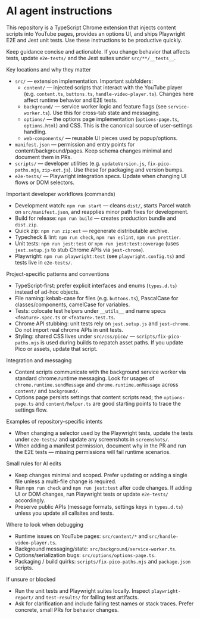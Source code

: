<!-- AI agent instructions tailored for the YouTube Rewind & Fast Forward Buttons repo -->
# AI agent instructions

This repository is a TypeScript Chrome extension that injects content scripts into YouTube pages, provides an options UI, and ships Playwright E2E and Jest unit tests. Use these instructions to be productive quickly.

Keep guidance concise and actionable. If you change behavior that affects tests, update `e2e-tests/` and the Jest suites under `src/**/__tests__`.

Key locations and why they matter
- `src/` — extension implementation. Important subfolders:
  - `content/` — injected scripts that interact with the YouTube player (e.g. `content.ts`, `buttons.ts`, `handle-video-player.ts`). Changes here affect runtime behavior and E2E tests.
  - `background/` — service worker logic and feature flags (see `service-worker.ts`). Use this for cross-tab state and messaging.
  - `options/` — the options page implementation (`options-page.ts`, `options.html`) and CSS. This is the canonical source of user-settings handling.
  - `web-components/` — reusable UI pieces used by popup/options.
- `manifest.json` — permission and entry points for content/background/pages. Keep schema changes minimal and document them in PRs.
- `scripts/` — developer utilities (e.g. `updateVersion.js`, `fix-pico-paths.mjs`, `zip-ext.js`). Use these for packaging and version bumps.
- `e2e-tests/` — Playwright integration specs. Update when changing UI flows or DOM selectors.

Important developer workflows (commands)
- Development watch: `npm run start` — cleans `dist/`, starts Parcel watch on `src/manifest.json`, and reapplies minor path fixes for development.
- Build for release: `npm run build` — creates production bundle and `dist.zip`.
- Quick zip: `npm run zip:ext` — regenerate distributable archive.
- Typecheck & lint: `npm run check`, `npm run eslint`, `npm run prettier`.
- Unit tests: `npm run jest:test` or `npm run jest:test:coverage` (uses `jest.setup.js` to stub Chrome APIs via `jest-chrome`).
- Playwright: `npm run playwright:test` (see `playwright.config.ts`) and tests live in `e2e-tests/`.

Project-specific patterns and conventions
- TypeScript-first: prefer explicit interfaces and enums (`types.d.ts`) instead of ad-hoc objects.
- File naming: kebab-case for files (e.g. `buttons.ts`), PascalCase for classes/components, camelCase for variables.
- Tests: colocate test helpers under `__utils__` and name specs `<feature>.spec.ts` or `<feature>.test.ts`.
- Chrome API stubbing: unit tests rely on `jest.setup.js` and `jest-chrome`. Do not import real chrome APIs in unit tests.
- Styling: shared CSS lives under `src/css/pico/` — `scripts/fix-pico-paths.mjs` is used during builds to repatch asset paths. If you update Pico or assets, update that script.

Integration and messaging
- Content scripts communicate with the background service worker via standard chrome.runtime messaging. Look for usages of `chrome.runtime.sendMessage` and `chrome.runtime.onMessage` across `content/` and `background/`.
- Options page persists settings that content scripts read; the `options-page.ts` and `content/helper.ts` are good starting points to trace the settings flow.

Examples of repository-specific intents
- When changing a selector used by the Playwright tests, update the tests under `e2e-tests/` and update any screenshots in `screenshots/`.
- When adding a manifest permission, document why in the PR and run the E2E tests — missing permissions will fail runtime scenarios.

Small rules for AI edits
- Keep changes minimal and scoped. Prefer updating or adding a single file unless a multi-file change is required.
- Run `npm run check` and `npm run jest:test` after code changes. If adding UI or DOM changes, run Playwright tests or update `e2e-tests/` accordingly.
- Preserve public APIs (message formats, settings keys in `types.d.ts`) unless you update all callsites and tests.

Where to look when debugging
- Runtime issues on YouTube pages: `src/content/*` and `src/handle-video-player.ts`.
- Background messaging/state: `src/background/service-worker.ts`.
- Options/serialization bugs: `src/options/options-page.ts`.
- Packaging / build quirks: `scripts/fix-pico-paths.mjs` and `package.json` scripts.

If unsure or blocked
- Run the unit tests and Playwright suites locally. Inspect `playwright-report/` and `test-results/` for failing test artifacts.
- Ask for clarification and include failing test names or stack traces. Prefer concrete, small PRs for behavior changes.
